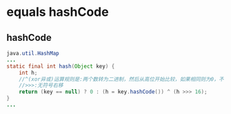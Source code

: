 # equals hashCode

## hashCode
```Java
java.util.HashMap
...
static final int hash(Object key) {
    int h;
    //^(xor异或)运算规则是:两个数转为二进制，然后从高位开始比较，如果相同则为0，不相同则为1
    //>>>:无符号右移
    return (key == null) ? 0 : (h = key.hashCode()) ^ (h >>> 16);
}
...
```
